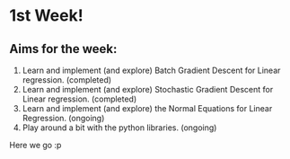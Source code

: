 # 1st Week!
## Aims for the week:
1. Learn and implement (and explore) Batch Gradient Descent for Linear regression. (completed)
2. Learn and implement (and explore) Stochastic Gradient Descent for Linear regression. (completed)
3. Learn and implement (and explore) the Normal Equations for Linear Regression. (ongoing)
4. Play around a bit with the python libraries. (ongoing)

Here we go :p
